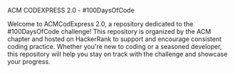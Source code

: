 ACM CODEXPRESS 2.0 - #100DaysOfCode

Welcome to ACMCodExpress 2.0, a repository dedicated to the #100DaysOfCode challenge! This repository is organized by the ACM chapter and hosted on HackerRank to support and encourage consistent coding practice. Whether you're new to coding or a seasoned developer, this repository will help you stay on track with the challenge and showcase your progress.

